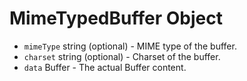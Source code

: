 # MimeTypedBuffer Object

* `mimeType` string (optional) - MIME type of the buffer.
* `charset` string (optional) - Charset of the buffer.
* `data` Buffer - The actual Buffer content.
